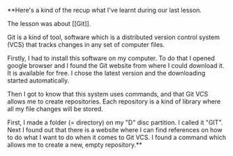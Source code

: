 **Here's a kind of the recup what I've learnt during our last lesson.

  

The lesson was about [[Git]].

  

Git is a kind of tool, software which is a distributed version control system (VCS) that tracks changes in any set of computer files.

  

Firstly, I had to install this software on my computer. To do that I opened google browser and I found the Git website from where I could download it. It is available for free. I chose the latest version and the downloading started automatically.

  

Then I got to know that this system uses commands, and that Git VCS allows me to create repositories. Each repository is a kind of library where all my file changes will be stored. 

  

First, I made a folder (= directory) on my "D" disc partition. I called it "GIT". Next I found out that there is a website where I can find references on how to do what I want to do when it comes to Git VCS. I found a command which allows me to create a new, empty repository.**